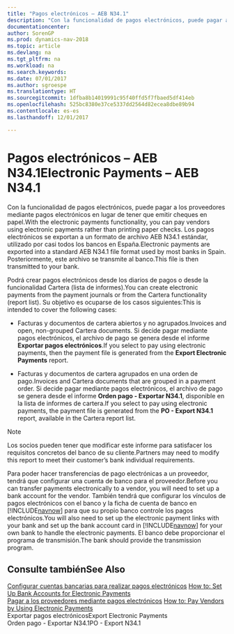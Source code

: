 ```yaml
---
title: "Pagos electrónicos – AEB N34.1"
description: "Con la funcionalidad de pagos electrónicos, puede pagar a los proveedores mediante pagos electrónicos en lugar de tener que emitir cheques en papel. Los pagos electrónicos se exportan a un formato de archivo AEB N34.1 estándar, utilizado por casi todos los bancos en España. Posteriormente, este archivo se transmite al banco."
documentationcenter: 
author: SorenGP
ms.prod: dynamics-nav-2018
ms.topic: article
ms.devlang: na
ms.tgt_pltfrm: na
ms.workload: na
ms.search.keywords: 
ms.date: 07/01/2017
ms.author: sgroespe
ms.translationtype: HT
ms.sourcegitcommit: 1dfba8b14019991c95f40ffd5f7fbaed5df414eb
ms.openlocfilehash: 525bc8380e37ce5337dd2564d82ecea8dbe89b94
ms.contentlocale: es-es
ms.lasthandoff: 12/01/2017

---
```

# <a name="electronic-payments--aeb-n341"></a><span data-ttu-id="9e614-105">Pagos electrónicos – AEB N34.1</span><span class="sxs-lookup"><span data-stu-id="9e614-105">Electronic Payments – AEB N34.1</span></span>
<span data-ttu-id="9e614-106">Con la funcionalidad de pagos electrónicos, puede pagar a los proveedores mediante pagos electrónicos en lugar de tener que emitir cheques en papel.</span><span class="sxs-lookup"><span data-stu-id="9e614-106">With the electronic payments functionality, you can pay vendors using electronic payments rather than printing paper checks.</span></span> <span data-ttu-id="9e614-107">Los pagos electrónicos se exportan a un formato de archivo AEB N34.1 estándar, utilizado por casi todos los bancos en España.</span><span class="sxs-lookup"><span data-stu-id="9e614-107">Electronic payments are exported into a standard AEB N34.1 file format used by most banks in Spain.</span></span> <span data-ttu-id="9e614-108">Posteriormente, este archivo se transmite al banco.</span><span class="sxs-lookup"><span data-stu-id="9e614-108">This file is then transmitted to your bank.</span></span>  
  
 <span data-ttu-id="9e614-109">Podrá crear pagos electrónicos desde los diarios de pagos o desde la funcionalidad Cartera (lista de informes).</span><span class="sxs-lookup"><span data-stu-id="9e614-109">You can create electronic payments from the payment journals or from the Cartera functionality (report list).</span></span> <span data-ttu-id="9e614-110">Su objetivo es ocuparse de los casos siguientes:</span><span class="sxs-lookup"><span data-stu-id="9e614-110">This is intended to cover the following cases:</span></span>  
  
-   <span data-ttu-id="9e614-111">Facturas y documentos de cartera abiertos y no agrupados.</span><span class="sxs-lookup"><span data-stu-id="9e614-111">Invoices and open, non-grouped Cartera documents.</span></span> <span data-ttu-id="9e614-112">Si decide pagar mediante pagos electrónicos, el archivo de pago se genera desde el informe **Exportar pagos electrónicos**.</span><span class="sxs-lookup"><span data-stu-id="9e614-112">If you select to pay using electronic payments, then the payment file is generated from the **Export Electronic Payments** report.</span></span>  
  
-   <span data-ttu-id="9e614-113">Facturas y documentos de cartera agrupados en una orden de pago.</span><span class="sxs-lookup"><span data-stu-id="9e614-113">Invoices and Cartera documents that are grouped in a payment order.</span></span> <span data-ttu-id="9e614-114">Si decide pagar mediante pagos electrónicos, el archivo de pago se genera desde el informe **Orden pago - Exportar N34.1**, disponible en la lista de informes de cartera.</span><span class="sxs-lookup"><span data-stu-id="9e614-114">If you select to pay using electronic payments, the payment file is generated from the **PO - Export N34.1** report, available in the Cartera report list.</span></span>  
  
> [!NOTE]  
>  <span data-ttu-id="9e614-115">Los socios pueden tener que modificar este informe para satisfacer los requisitos concretos del banco de su cliente.</span><span class="sxs-lookup"><span data-stu-id="9e614-115">Partners may need to modify this report to meet their customer’s bank individual requirements.</span></span>  
  
 <span data-ttu-id="9e614-116">Para poder hacer transferencias de pago electrónicas a un proveedor, tendrá que configurar una cuenta de banco para el proveedor.</span><span class="sxs-lookup"><span data-stu-id="9e614-116">Before you can transfer payments electronically to a vendor, you will need to set up a bank account for the vendor.</span></span> <span data-ttu-id="9e614-117">También tendrá que configurar los vínculos de pagos electrónicos con el banco y la ficha de cuenta de banco en [!INCLUDE[navnow](../../includes/navnow_md.md)] para que su propio banco controle los pagos electrónicos.</span><span class="sxs-lookup"><span data-stu-id="9e614-117">You will also need to set up the electronic payment links with your bank and set up the bank account card in [!INCLUDE[navnow](../../includes/navnow_md.md)] for your own bank to handle the electronic payments.</span></span> <span data-ttu-id="9e614-118">El banco debe proporcionar el programa de transmisión.</span><span class="sxs-lookup"><span data-stu-id="9e614-118">The bank should provide the transmission program.</span></span>  
  
## <a name="see-also"></a><span data-ttu-id="9e614-119">Consulte también</span><span class="sxs-lookup"><span data-stu-id="9e614-119">See Also</span></span>  
 <span data-ttu-id="9e614-120">[Configurar cuentas bancarias para realizar pagos electrónicos](how-to-set-up-bank-accounts-for-electronic-payments.md) </span><span class="sxs-lookup"><span data-stu-id="9e614-120">[How to: Set Up Bank Accounts for Electronic Payments](how-to-set-up-bank-accounts-for-electronic-payments.md) </span></span>  
 <span data-ttu-id="9e614-121">[Pagar a los proveedores mediante pagos electrónicos](how-to-pay-vendors-by-using-electronic-payments.md) </span><span class="sxs-lookup"><span data-stu-id="9e614-121">[How to: Pay Vendors by Using Electronic Payments](how-to-pay-vendors-by-using-electronic-payments.md) </span></span>  
 <span data-ttu-id="9e614-122">Exportar pagos electrónicos</span><span class="sxs-lookup"><span data-stu-id="9e614-122">Export Electronic Payments</span></span>   
 <span data-ttu-id="9e614-123">Orden pago - Exportar N34.1</span><span class="sxs-lookup"><span data-stu-id="9e614-123">PO - Export N34.1</span></span>
